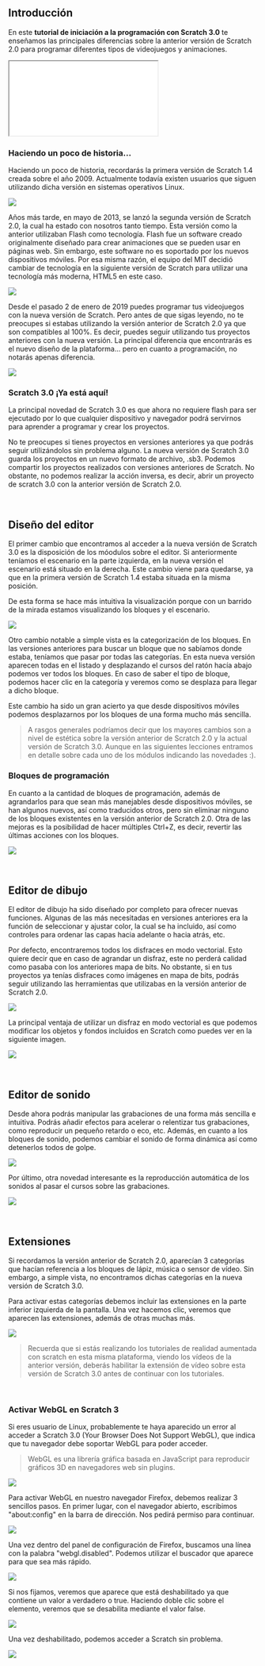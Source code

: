 ## Introducción

En este **tutorial de iniciación a la programación con Scratch 3.0** te enseñamos las principales diferencias sobre la anterior versión de Scratch 2.0 para programar diferentes tipos de videojuegos y animaciones.

<div class="iframe">
  <iframe src="//www.youtube.com/embed/6ofHiea__hU" allowfullscreen></iframe>
</div>

### Haciendo un poco de historia...

Haciendo un poco de historia, recordarás la primera versión de Scratch 1.4 creada sobre el año 2009. Actualmente todavía existen usuarios que siguen utilizando dicha versión en sistemas operativos Linux.

![](img/scratch-14.png)

Años más tarde, en mayo de 2013, se lanzó la segunda versión de Scratch 2.0, la cual ha estado con nosotros tanto tiempo. Esta versión como la anterior utilizaban Flash como tecnología. Flash fue un software creado originalmente diseñado para crear animaciones que se pueden usar en páginas web. Sin embargo, este software no es soportado por los nuevos dispositivos móviles. Por esa misma razón, el equipo del MIT decidió cambiar de tecnología en la siguiente versión de Scratch para utilizar una tecnología más moderna, HTML5 en este caso.

![](img/scratch-20.png)

Desde el pasado 2 de enero de 2019 puedes programar tus videojuegos con la nueva versión de Scratch. Pero antes de que sigas leyendo, no te preocupes si estabas utilizando la versión anterior de Scratch 2.0 ya que son compatibles al 100%. Es decir, puedes seguir utilizando tus proyectos anteriores con la nueva versión. La principal diferencia que encontrarás es el nuevo diseño de la plataforma... pero en cuanto a programación, no notarás apenas diferencia.

![](img/scratch-30.png)

### Scratch 3.0 ¡Ya está aquí!

La principal novedad de Scratch 3.0 es que ahora no requiere flash para ser ejecutado por lo que cualquier dispositivo y navegador podrá servirnos para aprender a programar y crear los proyectos.

No te preocupes si tienes proyectos en versiones anteriores ya que podrás seguir utilizándolos sin problema alguno. La nueva versión de Scratch 3.0 guarda los proyectos en un nuevo formato de archivo, .sb3. Podemos compartir los proyectos realizados con versiones anteriores de Scratch. No obstante, no podemos realizar la acción inversa, es decir, abrir un proyecto de scratch 3.0 con la anterior versión de Scratch 2.0.



<br />



## Diseño del editor

El primer cambio que encontramos al acceder a la nueva versión de Scratch 3.0 es la disposición de los móodulos sobre el editor. Si anteriormente teníamos el escenario en la parte izquierda, en la nueva versión el escenario está situado en la derecha. Este cambio viene para quedarse, ya que en la primera versión de Scratch 1.4 estaba situada en la misma posición.

De esta forma se hace más intuitiva la visualización porque con un barrido de la mirada estamos visualizando los bloques y el escenario.

![](img/scratch-20-vs-30.png)

Otro cambio notable a simple vista es la categorización de los bloques. En las versiones anteriores para buscar un bloque que no sabíamos donde estaba, teníamos que pasar por todas las categorías. En esta nueva versión aparecen todas en el listado y desplazando el cursos del ratón hacía abajo podemos ver todos los bloques. En caso de saber el tipo de bloque, podemos hacer clic en la categoría y veremos como se desplaza para llegar a dicho bloque.

Este cambio ha sido un gran acierto ya que desde dispositivos móviles podemos desplazarnos por los bloques de una forma mucho más sencilla.

> A rasgos generales podríamos decir que los mayores cambios son a nivel de estética sobre la versión anterior de Scratch 2.0 y la actual versión de Scratch 3.0. Aunque en las siguientes lecciones entramos en detalle sobre cada uno de los módulos indicando las novedades :).

### Bloques de programación

En cuanto a la cantidad de bloques de programación, además de agrandarlos para que sean más manejables desde dispositivos móviles, se han algunos nuevos, así como traducidos otros, pero sin eliminar ninguno de los bloques existentes en la versión anterior de Scratch 2.0. Otra de las mejoras es la posibilidad de hacer múltiples Ctrl+Z, es decir, revertir las últimas acciones con los bloques.

![](img/bloques-scratch-30.png)



<br />



## Editor de dibujo

El editor de dibujo ha sido diseñado por completo para ofrecer nuevas funciones. Algunas de las más necesitadas en versiones anteriores era la función de seleccionar y ajustar color, la cual se ha incluido, así como controles para ordenar las capas hacia adelante o hacia atrás, etc.

Por defecto, encontraremos todos los disfraces en modo vectorial. Esto quiere decir que en caso de agrandar un disfraz, este no perderá calidad como pasaba con los anteriores mapa de bits. No obstante, si en tus proyectos ya tenías disfraces como imágenes en mapa de bits, podrás seguir utilizando las herramientas que utilizabas en la versión anterior de Scratch 2.0.

![](img/editor-de-dibujo.png)

La principal ventaja de utilizar un disfraz en modo vectorial es que podemos modificar los objetos y fondos incluidos en Scratch como puedes ver en la siguiente imagen.

![](img/disfraz-deformado.png)



<br />



## Editor de sonido

Desde ahora podrás manipular las grabaciones de una forma más sencilla e intuitiva. Podrás añadir efectos para acelerar o relentizar tus grabaciones, como reproducir un pequeño retardo o eco, etc. Además, en cuanto a los bloques de sonido, podemos cambiar el sonido de forma dinámica así como detenerlos todos de golpe.

![](img/editor-de-sonido.png)

Por último, otra novedad interesante es la reproducción automática de los sonidos al pasar el cursos sobre las grabaciones. 

![](img/reproducion-de-sonidos.png)



<br />



## Extensiones

Si recordamos la versión anterior de Scratch 2.0, aparecían 3 categorías que hacían referencia a los bloques de lápiz, música o sensor de vídeo. Sin embargo, a simple vista, no encontramos dichas categorías en la nueva versión de Scratch 3.0.

Para activar estas categorías debemos incluir las extensiones en la parte inferior izquierda de la pantalla. Una vez hacemos clic, veremos que aparecen las extensiones, además de otras muchas más.

![](img/extensiones-scratch.png)

> Recuerda que si estás realizando los tutoriales de realidad aumentada con scratch en esta misma plataforma, viendo los vídeos de la anterior versión, deberás habilitar la extensión de vídeo sobre esta versión de Scratch 3.0 antes de continuar con los tutoriales.



<br />



### Activar WebGL en Scratch 3

Si eres usuario de Linux, probablemente te haya aparecido un error al acceder a Scratch 3.0 (Your Browser Does Not Support WebGL), que indica que tu navegador debe soportar WebGL para poder acceder.

> WebGL es una librería gráfica basada en JavaScript para reproducir gráficos 3D en navegadores web sin plugins.

![](img/webgl-error-scratch.png)

Para activar WebGL en nuestro navegador Firefox, debemos realizar 3 sencillos pasos. En primer lugar, con el navegador abierto, escribimos "about:config" en la barra de dirección. Nos pedirá permiso para continuar.

![](img/webgl-activar-1.png)

Una vez dentro del panel de configuración de Firefox, buscamos una línea con la palabra "webgl.disabled". Podemos utilizar el buscador que aparece para que sea más rápido.

![](img/webgl-activar-2.png)

Si nos fijamos, veremos que aparece que está deshabilitado ya que contiene un valor a verdadero o true. Haciendo doble clic sobre el elemento, veremos que se desabilita mediante el valor false.

![](img/webgl-activar-3.png)

Una vez deshabilitado, podemos acceder a Scratch sin problema.

![](img/webgl-scratch.png)
